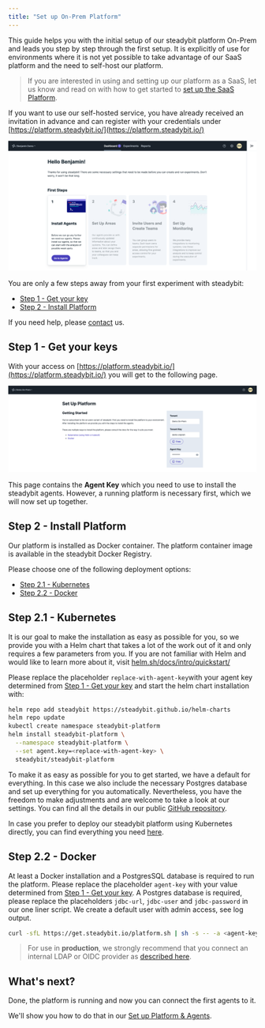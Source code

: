 ```yaml
---
title: "Set up On-Prem Platform"
---
```

This guide helps you with the initial setup of our steadybit platform On-Prem and leads you step by step through the first setup.
It is explicitly of use for environments where it is not yet possible to take advantage of our SaaS platform and the need to self-host our platform.

>If you are interested in using and setting up our platform as a SaaS, let us know and read on with how to get started to [set up the SaaS Platform](10-set-up-saas).
>



If you want to use our self-hosted service, you have already received an invitation in advance and can register with your credentials under [https://platform.steadybit.io/](https://platform.steadybit.io/)

![on-boarding](img-set-up/step1-setup-platform.png)

You are only a few steps away from your first experiment with steadybit:

- [Step 1 - Get your key](#step1-getyourkey)
- [Step 2 - Install Platform](#step2-installplatform)

If you need help, please [contact](https://www.steadybit.com/contact) us.

## Step 1 - Get your keys
With your access on [https://platform.steadybit.io/](https://platform.steadybit.io/) you will get to the following page.

![Get your keys](img-setup-platform/get-your-keys.png)

This page contains the **Agent Key** which you need to use to install the steadybit agents.
However, a running platform is necessary first, which we will now set up together.

## Step 2 - Install Platform
Our platform is installed as Docker container. The platform container image is available in the steadybit Docker Registry.

Please choose one of the following deployment options:
- [Step 2.1 - Kubernetes](#step2.1-kubernetes)
- [Step 2.2 - Docker](#step2.1-docker)

## Step 2.1 - Kubernetes

It is our goal to make the installation as easy as possible for you, so we provide you with a Helm chart that takes a lot of the work out of it and only requires a few parameters from you.
If you are not familiar with Helm and would like to learn more about it, visit [helm.sh/docs/intro/quickstart/](https://helm.sh/docs/intro/quickstart/)

Please replace the placeholder `replace-with-agent-key`with your agent key determined from [Step 1 - Get your key](#step-1---getyourkey) and start the helm chart installation with:

```bash
helm repo add steadybit https://steadybit.github.io/helm-charts
helm repo update
kubectl create namespace steadybit-platform
helm install steadybit-platform \
  --namespace steadybit-platform \
  --set agent.key=<replace-with-agent-key> \
  steadybit/steadybit-platform
```
To make it as easy as possible for you to get started, we have a default for everything. In this case we also include the necessary Postgres database and set up everything for you automatically.
Nevertheless, you have the freedom to make adjustments and are welcome to take a look at our settings. You can find all the details in our public [GitHub repository](https://github.com/steadybit/helm-charts/tree/master/charts/steadybit-platform).

In case you prefer to deploy our steadybit platform using Kubernetes directly, you can find everything you need [here](../install-configure/40-install-platform/20-k8s/#deploytheplatformusingkubectl).

## Step 2.2 - Docker

At least a Docker installation and a PostgresSQL database is required to run the platform.
Please replace the placeholder `agent-key` with your value determined from [Step 1 - Get your key](#step-1---getyourkey).
A Postgres database is required, please replace the placeholders `jdbc-url`, `jdbc-user` and `jdbc-password` in our one liner script. We create a default user with admin access, see log output.

```bash
curl -sfL https://get.steadybit.io/platform.sh | sh -s -- -a <agent-key> -d <jdbc-url> -e <jdbc-user> -f <jdbc-password>
```

> For use in **production**, we strongly recommend that you connect an internal LDAP or OIDC provider as [described here](../install-configure/40-install-platform/10-docker#externalldap).

## What's next?
Done, the platform is running and now you can connect the first agents to it.

We'll show you how to do that in our [Set up Platform & Agents](10-set-up-saas).
